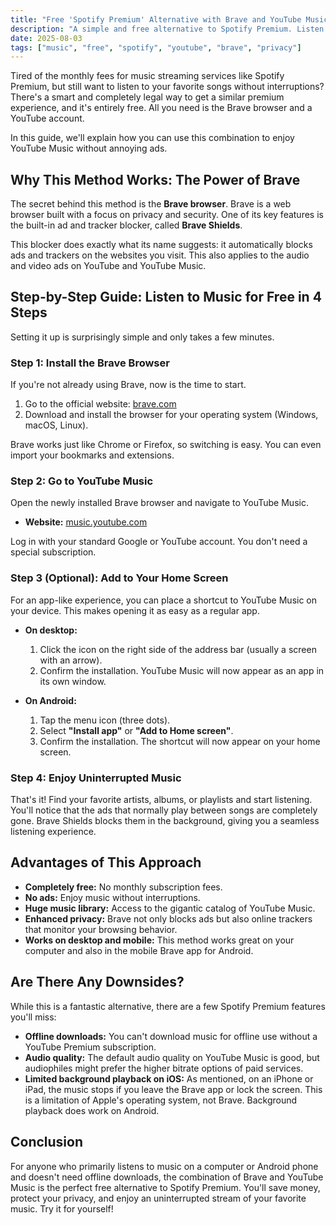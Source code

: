 ```yaml
---
title: "Free 'Spotify Premium' Alternative with Brave and YouTube Music"
description: "A simple and free alternative to Spotify Premium. Listen to YouTube Music without ads using the Brave browser's built-in adblocker."
date: 2025-08-03
tags: ["music", "free", "spotify", "youtube", "brave", "privacy"]
---
```


Tired of the monthly fees for music streaming services like Spotify Premium, but still want to listen to your favorite songs without interruptions? There's a smart and completely legal way to get a similar premium experience, and it's entirely free. All you need is the Brave browser and a YouTube account.

In this guide, we'll explain how you can use this combination to enjoy YouTube Music without annoying ads.

## Why This Method Works: The Power of Brave

The secret behind this method is the **Brave browser**. Brave is a web browser built with a focus on privacy and security. One of its key features is the built-in ad and tracker blocker, called **Brave Shields**.

This blocker does exactly what its name suggests: it automatically blocks ads and trackers on the websites you visit. This also applies to the audio and video ads on YouTube and YouTube Music.

## Step-by-Step Guide: Listen to Music for Free in 4 Steps

Setting it up is surprisingly simple and only takes a few minutes.

### Step 1: Install the Brave Browser

If you're not already using Brave, now is the time to start.

1.  Go to the official website: [brave.com](https://brave.com)
2.  Download and install the browser for your operating system (Windows, macOS, Linux).

Brave works just like Chrome or Firefox, so switching is easy. You can even import your bookmarks and extensions.

### Step 2: Go to YouTube Music

Open the newly installed Brave browser and navigate to YouTube Music.

*   **Website:** [music.youtube.com](https://music.youtube.com)

Log in with your standard Google or YouTube account. You don't need a special subscription.

### Step 3 (Optional): Add to Your Home Screen

For an app-like experience, you can place a shortcut to YouTube Music on your device. This makes opening it as easy as a regular app.

*   **On desktop:**
    1.  Click the icon on the right side of the address bar (usually a screen with an arrow).
    2.  Confirm the installation. YouTube Music will now appear as an app in its own window.

*   **On Android:**
    1.  Tap the menu icon (three dots).
    2.  Select **"Install app"** or **"Add to Home screen"**.
    3.  Confirm the installation. The shortcut will now appear on your home screen.

### Step 4: Enjoy Uninterrupted Music

That's it! Find your favorite artists, albums, or playlists and start listening. You'll notice that the ads that normally play between songs are completely gone. Brave Shields blocks them in the background, giving you a seamless listening experience.

## Advantages of This Approach

*   **Completely free:** No monthly subscription fees.
*   **No ads:** Enjoy music without interruptions.
*   **Huge music library:** Access to the gigantic catalog of YouTube Music.
*   **Enhanced privacy:** Brave not only blocks ads but also online trackers that monitor your browsing behavior.
*   **Works on desktop and mobile:** This method works great on your computer and also in the mobile Brave app for Android.

## Are There Any Downsides?

While this is a fantastic alternative, there are a few Spotify Premium features you'll miss:

*   **Offline downloads:** You can't download music for offline use without a YouTube Premium subscription.
*   **Audio quality:** The default audio quality on YouTube Music is good, but audiophiles might prefer the higher bitrate options of paid services.
*   **Limited background playback on iOS:** As mentioned, on an iPhone or iPad, the music stops if you leave the Brave app or lock the screen. This is a limitation of Apple's operating system, not Brave. Background playback does work on Android.

## Conclusion

For anyone who primarily listens to music on a computer or Android phone and doesn't need offline downloads, the combination of Brave and YouTube Music is the perfect free alternative to Spotify Premium. You'll save money, protect your privacy, and enjoy an uninterrupted stream of your favorite music. Try it for yourself!

